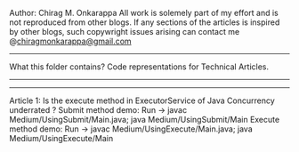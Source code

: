 Author: Chirag M. Onkarappa
All work is solemely part of my effort and is not reproduced from other blogs. If any sections of the articles is inspired by other blogs, such copywright issues arising can contact me @chiragmonkarappa@gmail.com
**********************************************************************************************************************************************************************************************************************************************************************
What this folder contains?
Code representations for Technical Articles.
***********************************************************************************************************************************
***********************************************************************************************************************************
Article 1: Is the execute method in ExecutorService of Java Concurrency underrated ?
Submit method demo:  Run -> javac Medium/UsingSubmit/Main.java; java Medium/UsingSubmit/Main
Execute method demo: Run -> javac Medium/UsingExecute/Main.java; java Medium/UsingExecute/Main
